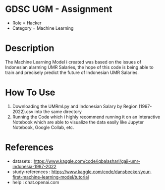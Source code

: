 # GDSC UGM - Assignment
- Role = Hacker
- Category = Machine Learning

# Description
The Machine Learning Model i created was based on the issues of Indonesian alarming UMR Salaries, the hope of this code is being able to train and precisely predict the future of Indonesian UMR Salaries. 
# How To Use
1. Downloading the UMRml.py and Indonesian Salary by Region (1997-2022).csv into the same directory
2. Running the Code which i highly recommend running it on an Interactive Notebook which are able to visualize the data easily like Jupyter Notebook, Google Collab, etc.

# References   
- datasets  : https://www.kaggle.com/code/iqbalashari/gaji-umr-indonesia-1997-2022 
- study-references : https://www.kaggle.com/code/dansbecker/your-first-machine-learning-model/tutorial
- help : chat.openai.com
